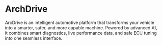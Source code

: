 # ArchDrive
ArcDrive is an intelligent automotive platform that transforms your vehicle into a smarter, safer, and more capable machine. Powered by advanced AI, it combines smart diagnostics, live performance data, and safe ECU tuning into one seamless interface.
